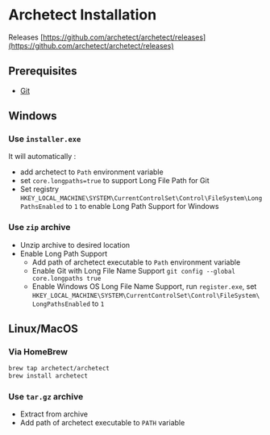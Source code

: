 # Archetect Installation

Releases
[https://github.com/archetect/archetect/releases](https://github.com/archetect/archetect/releases)

## Prerequisites
- [Git](../git/git_installation.md)

## Windows

### Use `installer.exe`
It will automatically :
- add archetect to `Path` environment variable
- set `core.longpaths=true` to support Long File Path for Git
- Set registry `HKEY_LOCAL_MACHINE\SYSTEM\CurrentControlSet\Control\FileSystem\LongPathsEnabled` to `1` to enable Long Path Support for Windows

### Use `zip` archive
- Unzip archive to desired location
- Enable Long Path Support
  - Add path of archetect executable to `Path` environment variable
  - Enable Git with Long File Name Support `git config --global core.longpaths true`
  - Enable Windows OS Long File Name Support, run `register.exe`, set `HKEY_LOCAL_MACHINE\SYSTEM\CurrentControlSet\Control\FileSystem\LongPathsEnabled` to `1`


## Linux/MacOS
### Via HomeBrew
```sh 
brew tap archetect/archetect
brew install archetect
```
### Use `tar.gz` archive
- Extract from archive
- Add path of archetect executable to `PATH` variable